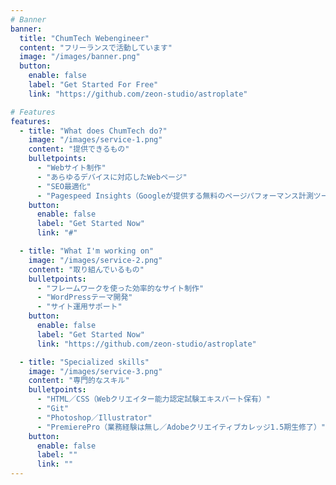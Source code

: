 ```yaml
---
# Banner
banner:
  title: "ChumTech Webengineer"
  content: "フリーランスで活動しています"
  image: "/images/banner.png"
  button:
    enable: false
    label: "Get Started For Free"
    link: "https://github.com/zeon-studio/astroplate"

# Features
features:
  - title: "What does ChumTech do?"
    image: "/images/service-1.png"
    content: "提供できるもの"
    bulletpoints:
      - "Webサイト制作"
      - "あらゆるデバイスに対応したWebページ"
      - "SEO最適化"
      - "Pagespeed Insights（Googleが提供する無料のページパフォーマンス計測ツール）でハイスコアを目指します"
    button:
      enable: false
      label: "Get Started Now"
      link: "#"

  - title: "What I'm working on"
    image: "/images/service-2.png"
    content: "取り組んでいるもの"
    bulletpoints:
      - "フレームワークを使った効率的なサイト制作"
      - "WordPressテーマ開発"
      - "サイト運用サポート"
    button:
      enable: false
      label: "Get Started Now"
      link: "https://github.com/zeon-studio/astroplate"

  - title: "Specialized skills"
    image: "/images/service-3.png"
    content: "専門的なスキル"
    bulletpoints:
      - "HTML／CSS（Webクリエイター能力認定試験エキスパート保有）"
      - "Git"
      - "Photoshop／Illustrator"
      - "PremierePro（業務経験は無し／Adobeクリエイティブカレッジ1.5期生修了）"
    button:
      enable: false
      label: ""
      link: ""
---
```

